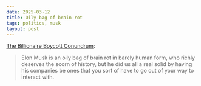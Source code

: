 ```yaml
---
date: 2025-03-12 
title: Oily bag of brain rot
tags: politics, musk
layout: post
---
```


[The Billionaire Boycott Conundrum](https://whatever.scalzi.com/2025/03/12/the-billionaire-boycott-conundrum/):

> Elon Musk is an oily bag of brain rot in barely human form, who richly deserves the scorn of history, but he did us all a real solid by having his companies be ones that you sort of have to go out of your way to interact with.